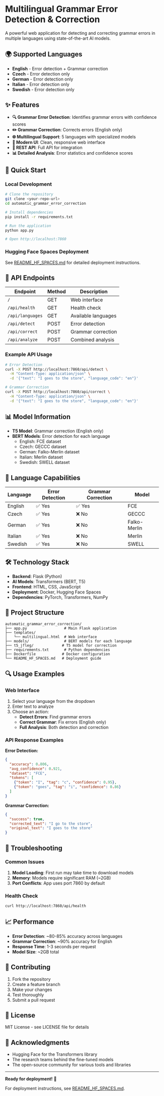 # Multilingual Grammar Error Detection & Correction

A powerful web application for detecting and correcting grammar errors in multiple languages using state-of-the-art AI models.

## 🌍 Supported Languages

- **English** - Error detection + Grammar correction
- **Czech** - Error detection only
- **German** - Error detection only  
- **Italian** - Error detection only
- **Swedish** - Error detection only

## ✨ Features

- **🔍 Grammar Error Detection**: Identifies grammar errors with confidence scores
- **✏️ Grammar Correction**: Corrects errors (English only)
- **🌐 Multilingual Support**: 5 languages with specialized models
- **🎨 Modern UI**: Clean, responsive web interface
- **🔧 REST API**: Full API for integration
- **📊 Detailed Analysis**: Error statistics and confidence scores

## 🚀 Quick Start

### Local Development

```bash
# Clone the repository
git clone <your-repo-url>
cd automatic_grammar_error_correction

# Install dependencies
pip install -r requirements.txt

# Run the application
python app.py

# Open http://localhost:7860
```

### Hugging Face Spaces Deployment

See [README_HF_SPACES.md](README_HF_SPACES.md) for detailed deployment instructions.

## 🔧 API Endpoints

| Endpoint | Method | Description |
|----------|--------|-------------|
| `/` | GET | Web interface |
| `/api/health` | GET | Health check |
| `/api/languages` | GET | Available languages |
| `/api/detect` | POST | Error detection |
| `/api/correct` | POST | Grammar correction |
| `/api/analyze` | POST | Combined analysis |

### Example API Usage

```bash
# Error Detection
curl -X POST http://localhost:7860/api/detect \
  -H "Content-Type: application/json" \
  -d '{"text": "I goes to the store", "language_code": "en"}'

# Grammar Correction
curl -X POST http://localhost:7860/api/correct \
  -H "Content-Type: application/json" \
  -d '{"text": "I goes to the store", "language_code": "en"}'
```

## 📊 Model Information

- **T5 Model**: Grammar correction (English only)
- **BERT Models**: Error detection for each language
  - English: FCE dataset
  - Czech: GECCC dataset  
  - German: Falko-Merlin dataset
  - Italian: Merlin dataset
  - Swedish: SWELL dataset

## 🎯 Language Capabilities

| Language | Error Detection | Grammar Correction | Model |
|----------|----------------|-------------------|-------|
| English  | ✅ Yes         | ✅ Yes            | FCE   |
| Czech    | ✅ Yes         | ❌ No             | GECCC |
| German   | ✅ Yes         | ❌ No             | Falko-Merlin |
| Italian  | ✅ Yes         | ❌ No             | Merlin |
| Swedish  | ✅ Yes         | ❌ No             | SWELL |

## 🛠️ Technology Stack

- **Backend**: Flask (Python)
- **AI Models**: Transformers (BERT, T5)
- **Frontend**: HTML, CSS, JavaScript
- **Deployment**: Docker, Hugging Face Spaces
- **Dependencies**: PyTorch, Transformers, NumPy

## 📁 Project Structure

```
automatic_grammar_error_correction/
├── app.py                 # Main Flask application
├── templates/
│   └── multilingual.html  # Web interface
├── models/                # BERT models for each language
├── t5_jfleg/             # T5 model for correction
├── requirements.txt       # Python dependencies
├── Dockerfile            # Docker configuration
└── README_HF_SPACES.md   # Deployment guide
```

## 🔍 Usage Examples

### Web Interface
1. Select your language from the dropdown
2. Enter text to analyze
3. Choose an action:
   - **Detect Errors**: Find grammar errors
   - **Correct Grammar**: Fix errors (English only)
   - **Full Analysis**: Both detection and correction

### API Response Examples

**Error Detection:**
```json
{
  "accuracy": 0.806,
  "avg_confidence": 0.921,
  "dataset": "FCE",
  "tokens": [
    {"token": "I", "tag": "c", "confidence": 0.95},
    {"token": "goes", "tag": "i", "confidence": 0.86}
  ]
}
```

**Grammar Correction:**
```json
{
  "success": true,
  "corrected_text": "I go to the store",
  "original_text": "I goes to the store"
}
```

## 🚨 Troubleshooting

### Common Issues

1. **Model Loading**: First run may take time to download models
2. **Memory**: Models require significant RAM (~2GB)
3. **Port Conflicts**: App uses port 7860 by default

### Health Check

```bash
curl http://localhost:7860/api/health
```

## 📈 Performance

- **Error Detection**: ~80-85% accuracy across languages
- **Grammar Correction**: ~90% accuracy for English
- **Response Time**: 1-3 seconds per request
- **Model Size**: ~2GB total

## 🤝 Contributing

1. Fork the repository
2. Create a feature branch
3. Make your changes
4. Test thoroughly
5. Submit a pull request

## 📄 License

MIT License - see LICENSE file for details

## 🙏 Acknowledgments

- Hugging Face for the Transformers library
- The research teams behind the fine-tuned models
- The open-source community for various tools and libraries

---

**Ready for deployment!** 🚀

For deployment instructions, see [README_HF_SPACES.md](README_HF_SPACES.md).








